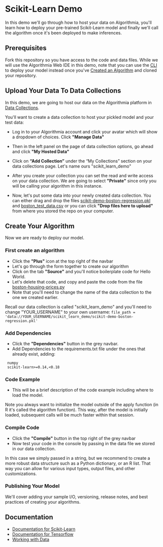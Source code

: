 # Scikit-Learn Demo

In this demo we'll go through how to host your data on Algorithmia, you'll learn how to deploy your pre-trained Scikit-Learn model and finally we'll call the algorithm once it's been deployed to make inferences.

## Prerequisites 

Fork this repository so you have access to the code and data files. While we will use the Algorithmia Web IDE in this demo, note that you can use the [CLI](https://algorithmia.com/developers/clients/cli/) to deploy your model instead once you've [Created an Algorithm](https://algorithmia.com/developers/algorithm-development/languages/python/#create-an-algorithm) and cloned your repository.

## Upload Your Data To Data Collections

In this demo, we are going to host our data on the Algorithmia platform in [Data Collections](https://algorithmia.com/developers/data/hosted/). 

You'll want to create a data collection to host your pickled model and your test data: 

- Log in to your Algorithmia account and click your avatar which will show a dropdown of choices. Click **"Manage Data"**

- Then in the left panel on the page of data collection options, go ahead and click **"My Hosted Data"**

- Click on **“Add Collection”** under the “My Collections” section on your data collections page. Let's name ours "scikit_learn_demo"

- After you create your collection you can set the read and write access on your data collection. We are going to select **"Private"** since only you will be calling your algorithm in this instance. 

- Now, let's put some data into your newly created data collection. You can either drag and drop the files [scikit-demo-boston-regression.pkl](https://github.com/algorithmiaio/sample-apps/raw/master/algo-dev-demo/scikit-learn-demo/data/scikit-demo-boston-regression.pkl) and [boston_test_data.csv](https://github.com/algorithmiaio/sample-apps/raw/master/algo-dev-demo/scikit-learn-demo/data/boston_test_data.csv) or you can click **"Drop files here to upload"** from where you stored the repo on your computer.

## Create Your Algorithm

Now we are ready to deploy our model.

### First create an algorithm
- Click the **"Plus"** icon at the top right of the navbar
- Let's go through the form together to create our algorithm
- Click on the tab **"Source"** and you'll notice boilerplate code for Hello World.
- Let's delete that code, and copy and paste the code from the file [boston-housing-prices.py](https://github.com/algorithmiaio/sample-apps/blob/master/algo-dev-demo/scikit-learn-demo/demo/boston-housing-prices.py)
- Note that you'll need to change the name of the data collection to the one we created earlier. 

Recall our data collection is called "scikit_learn_demo" and you'll need
to change "YOUR_USERNAME" to your own username: `file_path =
'data://YOUR_USERNAME/scikit_learn_demo/scikit-demo-boston-regression.pkl'`

### Add Dependencies
- Click the **"Dependencies"** button in the grey navbar.
- Add Dependencies to the requirements.txt file under the ones that already exist, adding:
```
 numpy
 scikit-learn>=0.14,<0.18
```
 
### Code Example
- This will be a brief description of the code example including where to load the model. 

Note you always want to initialize the model outside of the apply function (in R it's called the algorithm function). This way, after the model is initially loaded, subsequent calls will be much faster within that session.

### Compile Code
- Click the **"Compile"** button in the top right of the grey navbar
- Now test your code in the console by passing in the data file we stored in our data collection.

In this case we simply passed in a string, but we recommend to create a more robust data structure such as a Python dictionary, or an R list. That way you can allow for various input types, output files, and other customizations.

### Publishing Your Model
We'll cover adding your sample I/O, versioning, release notes, and best practices of creating your algorithms.

## Documentation

- [Documentation for Scikit-Learn](https://algorithmia.com/developers/algorithm-development/model-guides/scikit/)
- [Documentation for Tensorflow](https://algorithmia.com/developers/algorithm-development/model-guides/tensorflow/)
- [Working with Data](https://algorithmia.com/developers/data/)

